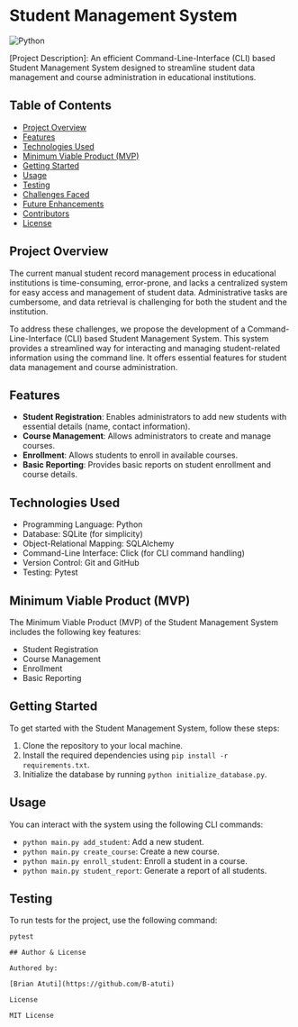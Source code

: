 # Student Management System

![Python](https://img.shields.io/badge/Python-FFD43B?style=for-the-badge&logo=python&logoColor=blue)

[Project Description]: An efficient Command-Line-Interface (CLI) based Student Management System designed to streamline student data management and course administration in educational institutions.

## Table of Contents

- [Project Overview](#project-overview)
- [Features](#features)
- [Technologies Used](#technologies-used)
- [Minimum Viable Product (MVP)](#minimum-viable-product-mvp)
- [Getting Started](#getting-started)
- [Usage](#usage)
- [Testing](#testing)
- [Challenges Faced](#challenges-faced)
- [Future Enhancements](#future-enhancements)
- [Contributors](#contributors)
- [License](#license)

## Project Overview

The current manual student record management process in educational institutions is time-consuming, error-prone, and lacks a centralized system for easy access and management of student data. Administrative tasks are cumbersome, and data retrieval is challenging for both the student and the institution.

To address these challenges, we propose the development of a Command-Line-Interface (CLI) based Student Management System. This system provides a streamlined way for interacting and managing student-related information using the command line. It offers essential features for student data management and course administration.

## Features

- **Student Registration**: Enables administrators to add new students with essential details (name, contact information).
- **Course Management**: Allows administrators to create and manage courses.
- **Enrollment**: Allows students to enroll in available courses.
- **Basic Reporting**: Provides basic reports on student enrollment and course details.

## Technologies Used

- Programming Language: Python
- Database: SQLite (for simplicity)
- Object-Relational Mapping: SQLAlchemy
- Command-Line Interface: Click (for CLI command handling)
- Version Control: Git and GitHub
- Testing: Pytest

## Minimum Viable Product (MVP)

The Minimum Viable Product (MVP) of the Student Management System includes the following key features:

- Student Registration
- Course Management
- Enrollment
- Basic Reporting

## Getting Started

To get started with the Student Management System, follow these steps:

1. Clone the repository to your local machine.
2. Install the required dependencies using `pip install -r requirements.txt`.
3. Initialize the database by running `python initialize_database.py`.

## Usage

You can interact with the system using the following CLI commands:

- `python main.py add_student`: Add a new student.
- `python main.py create_course`: Create a new course.
- `python main.py enroll_student`: Enroll a student in a course.
- `python main.py student_report`: Generate a report of all students.

## Testing

To run tests for the project, use the following command:

```shell
pytest

## Author & License

Authored by:

[Brian Atuti](https://github.com/B-atuti)

License

MIT License
